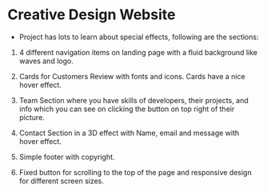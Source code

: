 # Creative Design Website

- Project has lots to learn about special effects, following are the sections:

1. 4 different navigation items on landing page with a fluid background like waves and logo.

2. Cards for Customers Review with fonts and icons. Cards have a nice hover effect.

3. Team Section where you have skills of developers, their projects, and info which you can see on clicking the button on top right of their picture.

4. Contact Section in a 3D effect with Name, email and message with hover effect.

5. Simple footer with copyright.

6. Fixed button for scrolling to the top of the page and responsive design for different screen sizes.

